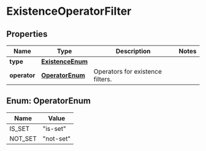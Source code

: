 # ExistenceOperatorFilter

## Properties
Name | Type | Description | Notes
------------ | ------------- | ------------- | -------------
**type** | [**ExistenceEnum**](ExistenceEnum.md) |  | 
**operator** | [**OperatorEnum**](#OperatorEnum) | Operators for existence filters. | 

<a name="OperatorEnum"></a>
## Enum: OperatorEnum
Name | Value
---- | -----
IS_SET | &quot;is-set&quot;
NOT_SET | &quot;not-set&quot;
